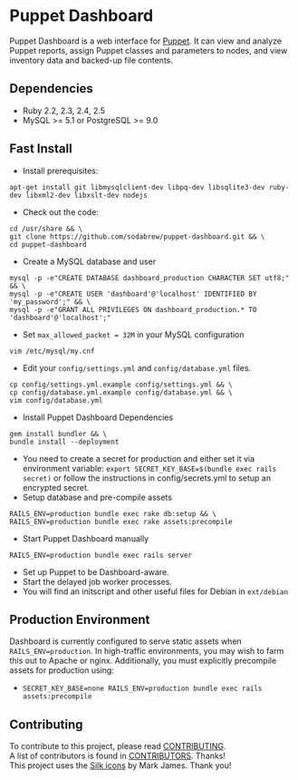 Puppet Dashboard
================

Puppet Dashboard is a web interface for [Puppet](http://www.puppetlabs.com/).
It can view and analyze Puppet reports, assign Puppet classes and parameters to
nodes, and view inventory data and backed-up file contents.

Dependencies
------------

* Ruby 2.2, 2.3, 2.4, 2.5
* MySQL >= 5.1 or PostgreSQL >= 9.0

Fast Install
------------

* Install prerequisites:
````
apt-get install git libmysqlclient-dev libpq-dev libsqlite3-dev ruby-dev libxml2-dev libxslt-dev nodejs
````
* Check out the code:
````
cd /usr/share && \
git clone https://github.com/sodabrew/puppet-dashboard.git && \
cd puppet-dashboard
````
* Create a MySQL database and user
````
mysql -p -e"CREATE DATABASE dashboard_production CHARACTER SET utf8;" && \
mysql -p -e"CREATE USER 'dashboard'@'localhost' IDENTIFIED BY 'my_password';" && \
mysql -p -e"GRANT ALL PRIVILEGES ON dashboard_production.* TO 'dashboard'@'localhost';"
````
* Set `max_allowed_packet = 32M` in your MySQL configuration
````
vim /etc/mysql/my.cnf
````
* Edit your `config/settings.yml` and `config/database.yml` files.
````
cp config/settings.yml.example config/settings.yml && \
cp config/database.yml.example config/database.yml && \
vim config/database.yml
````
* Install Puppet Dashboard Dependencies
````
gem install bundler && \
bundle install --deployment
````
* You need to create a secret for production and either set it via environment variable:
  `export SECRET_KEY_BASE=$(bundle exec rails secret)`
  or follow the instructions in config/secrets.yml to setup an encrypted secret. 
* Setup database and pre-compile assets
````
RAILS_ENV=production bundle exec rake db:setup && \
RAILS_ENV=production bundle exec rake assets:precompile
````
* Start Puppet Dashboard manually
````
RAILS_ENV=production bundle exec rails server
````
* Set up Puppet to be Dashboard-aware.
* Start the delayed job worker processes.
* You will find an initscript and other useful files for Debian in `ext/debian`

Production Environment
----------------------

Dashboard is currently configured to serve static assets when `RAILS_ENV=production`. In high-traffic
environments, you may wish to farm this out to Apache or nginx.  Additionally, you must explicitly
precompile assets for production using:

 * `SECRET_KEY_BASE=none RAILS_ENV=production bundle exec rails assets:precompile`

Contributing
------------

To contribute to this project, please read [CONTRIBUTING](CONTRIBUTING.md).  
A list of contributors is found in [CONTRIBUTORS](CONTRIBUTORS.md). Thanks!  
This project uses the [Silk icons](http://www.famfamfam.com/lab/icons/silk/) by Mark James.  Thank you!
